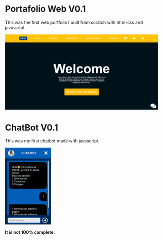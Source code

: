 <h1>
    Portafolio Web V0.1
</h1>
<p>
    This was the first web portfolio I built from scratch with html-css and javascript.
</p>
<p align="center">
  <a href="https://donvoid18.github.io/patrickP2/" target="_blank">
    <img src="Imagenes/portfolio0.0.png" alt="Portafolio Web" title="Portafolio Web" />
  </a>
</p>

<h1>
    ChatBot V0.1
</h1>
<p>
    This was my first chatbot made with javascript.
    
</p>
<p>
    <img style="width: 30%" src="Imagenes/image-chat-bot.png" alt="Portafolio Web" title="Portafolio Web" />
</p>
<p>
    <strong>
    It is not 100% complete.
    </strong>
</p>